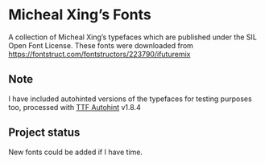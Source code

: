 # Micheal Xing’s Fonts
A collection of Micheal Xing’s typefaces which are published under the SIL Open Font License. These fonts were downloaded from https://fontstruct.com/fontstructors/223790/ifuturemix

## Note
I have included autohinted versions of the typefaces for testing purposes too, processed with [TTF Autohint](https://freetype.org/ttfautohint/) v1.8.4

## Project status
New fonts could be added if I have time.
